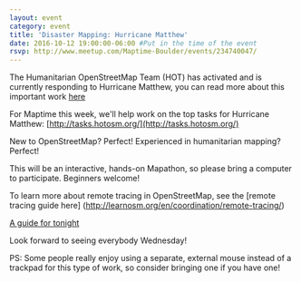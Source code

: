 ```yaml
---
layout: event
category: event
title: 'Disaster Mapping: Hurricane Matthew'
date: 2016-10-12 19:00:00-06:00 #Put in the time of the event
rsvp: http://www.meetup.com/Maptime-Boulder/events/234740047/
---
```


The Humanitarian OpenStreetMap Team (HOT) has activated and is currently responding to Hurricane Matthew, you can read more about this important work [here](https://hotosm.org/updates/2016-10-08_hurricane_matthew_update)

For Maptime this week, we'll help work on the top tasks for Hurricane Matthew: [http://tasks.hotosm.org/](http://tasks.hotosm.org/)

New to OpenStreetMap? Perfect! Experienced in humanitarian mapping? Perfect!  

This will be an interactive, hands-on Mapathon, so please bring a computer to participate. Beginners welcome!

To learn more about remote tracing in OpenStreetMap, see the [remote tracing guide here] (http://learnosm.org/en/coordination/remote-tracing/)

[A guide for tonight](https://docs.google.com/document/d/1K9PEpMNKxrX-WZnX1f7RhUsew_rmcC79A2OzhV64M-0/edit?usp=sharing)

Look forward to seeing everybody Wednesday!

PS: Some people really enjoy using a separate, external mouse instead of a trackpad for this type of work, so consider bringing one if you have one!


